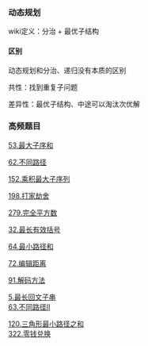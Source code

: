 
### 动态规划

wiki定义：分治 + 最优子结构

#### 区别

动态规划和分治、递归没有本质的区别

共性：找到重复子问题

差异性：最优子结构、中途可以淘汰次优解



### 高频题目

[53.最大子序和](https://github.com/Jackzigen/LeetCode/blob/master/Problems/1-100/53.最大子序和.md)

[62.不同路径](https://github.com/Jackzigen/LeetCode/blob/master/Problems/1-100/62.不同路径.md)

[152.乘积最大子序列](https://github.com/Jackzigen/LeetCode/blob/master/Problems/101-200/152.乘积最大子序列.md)

[198.打家劫舍](https://github.com/Jackzigen/LeetCode/blob/master/Problems/101-200/198.打家劫舍.md)

[279.完全平方数](https://github.com/Jackzigen/LeetCode/blob/master/Problems/201-300/279.完全平方数.md)

[32.最长有效括号](https://github.com/Jackzigen/LeetCode/blob/master/Problems/1-100/32.最长有效括号.md)

[64.最小路径和](https://github.com/Jackzigen/LeetCode/blob/master/Problems/1-100/64.最小路径和.md)

[72.编辑距离](https://github.com/Jackzigen/LeetCode/blob/master/Problems/1-100/72.编辑距离.md)

[91.解码方法](https://github.com/Jackzigen/LeetCode/blob/master/Problems/1-100/91.解码方法.md)

[5.最长回文子串](https://github.com/Jackzigen/LeetCode/blob/master/Problems/1-100/5.最长回文子串.md)<br/>
[63.不同路径II](https://github.com/Jackzigen/LeetCode/blob/master/Problems/1-100/63.不同路径II.md)<br/>

[120.三角形最小路径之和](https://github.com/Jackzigen/LeetCode/blob/master/Problems/101-200/120.三角形最小路径和.md)<br/>
[322.零钱兑换](https://github.com/Jackzigen/LeetCode/blob/master/Problems/301-400/322.零钱兑换.md)<br/>
